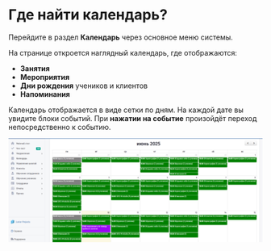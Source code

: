 # Где найти календарь?

Перейдите в раздел **Календарь** через основное меню системы.

На странице откроется наглядный календарь, где отображаются:

* **Занятия**
* **Мероприятия**
* **Дни рождения** учеников и клиентов
* **Напоминания**

Календарь отображается в виде сетки по дням. На каждой дате вы увидите блоки событий. При **нажатии на событие** произойдёт переход непосредственно к событию.

![](<../.gitbook/assets/image (127).png>)
